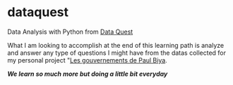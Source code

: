 # dataquest
Data Analysis with Python from [Data Quest](https://app.dataquest.io/dashboard)

What I am looking to accomplish at the end of this learning path is analyze and answer any type of questions I might have from the datas collected for my personal project "[Les gouvernements de Paul Biya](https://github.com/GaelleTjat/Les-Gouvernements-de-Paul-Biya).

**_We learn so much more but doing a little bit everyday_**
